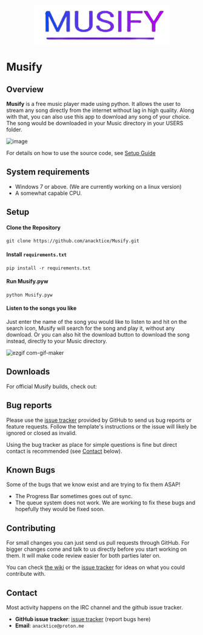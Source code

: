 <p align="center">
  <img src="https://github.com/anacktice/Musify/blob/main/Images/Musify.png" />
</p>

# Musify


## Overview


**Musify** is a free music player made using python. It allows the user to stream any song directly from the internet without lag in high quality. Along with that, you can also use this app to download any song of your choice. The song would be downloaded in your Music directory in your USERS folder.

![image](https://user-images.githubusercontent.com/70896614/210092592-2d41fc85-9a36-413d-93e0-f437fefaf8ea.png)


For details on how to use the source code, see [Setup Guide](https://github.com/anacktice/Musify#setup)

## System requirements

- Windows 7 or above. (We are currently working on a linux version)
- A somewhat capable CPU.

## Setup

#### Clone the Repository
```
git clone https://github.com/anacktice/Musify.git
```

#### Install `requirements.txt`
```
pip install -r requirements.txt
```

#### Run Musify.pyw
```
python Musify.pyw
```

#### Listen to the songs you like
Just enter the name of the song you would like to listen to and hit on the search icon, Musify will search for the song and play it, without any download. Or you can also hit the download button to download the song instead, directly to your Music directory.


![ezgif com-gif-maker](https://user-images.githubusercontent.com/70896614/210094175-4654bd87-81af-4164-abb3-4ebbde71e324.gif)


## Downloads


For official Musify builds, check out:
<UPCOMING>


## Bug reports


Please use the [issue tracker][issue-tracker] provided by GitHub to send us bug
reports or feature requests. Follow the template's instructions or the issue
will likely be ignored or closed as invalid.

Using the bug tracker as place for simple questions is fine but direct contact is
recommended (see [Contact](#Contact) below).

## Known Bugs
Some of the bugs that we know exist and are trying to fix them ASAP!
 - The Progress Bar sometimes goes out of sync.
 - The queue system does not work.
We are working to fix these bugs and hopefully they would be fixed soon.

## Contributing


For small changes you can just send us pull requests through GitHub. For bigger
changes come and talk to us directly before you start working on them. It will
make code review easier for both parties later on.

You can check [the wiki](https://github.com/mpv-player/mpv/wiki/Stuff-to-do)
or the [issue tracker](https://github.com/anacktice/Musify/issues)
for ideas on what you could contribute with.


## Contact


Most activity happens on the IRC channel and the github issue tracker.

- **GitHub issue tracker**: [issue tracker][issue-tracker] (report bugs here)
- **Email**: `anacktice@proton.me`

[FAQ]: https://github.com/mpv-player/mpv/wiki/FAQ
[releases]: https://github.com/mpv-player/mpv/releases
[issue-tracker]:  https://github.com/anacktice/Musify/issues
